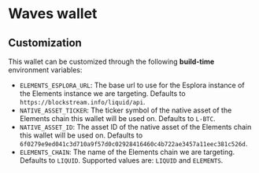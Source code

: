 # Waves wallet

## Customization

This wallet can be customized through the following **build-time** environment variables:

- `ELEMENTS_ESPLORA_URL`: The base url to use for the Esplora instance of the Elements instance we are targeting.
  Defaults to `https://blockstream.info/liquid/api`.
- `NATIVE_ASSET_TICKER`: The ticker symbol of the native asset of the Elements chain this wallet will be used on.
  Defaults to `L-BTC`.
- `NATIVE_ASSET_ID`: The asset ID of the native asset of the Elements chain this wallet will be used on.
  Defaults to `6f0279e9ed041c3d710a9f57d0c02928416460c4b722ae3457a11eec381c526d`.
- `ELEMENTS_CHAIN`: The name of the Elements chain we are targeting.
  Defaults to `LIQUID`.
  Supported values are: `LIQUID` and `ELEMENTS`.
